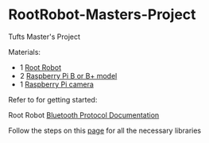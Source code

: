 # RootRobot-Masters-Project
Tufts Master's Project 

Materials:
- 1 [Root Robot](https://shop.edu.irobot.com/collections/how-to-buy)
- 2 [Raspberry Pi B or B+ model](https://www.amazon.com/ELEMENT-Element14-Raspberry-Pi-Motherboard/dp/B07P4LSDYV/ref=sr_1_3?dchild=1&keywords=raspberry+pi+b%2B+model&qid=1589396447&sr=8-3)
- 1 [Raspberry Pi camera](https://www.amazon.com/Raspberry-m%C3%B3dulo-c%C3%A1mara-megapixeles-1080p/dp/B01ER2SKFS/ref=sr_1_3?dchild=1&keywords=raspberry+pi+camera&qid=1589397981&sr=8-3)


Refer to for getting started: 

Root Robot [Bluetooth Protocol Documentation](https://github.com/RootRobotics/root-robot-ble-protocol#root-robot-bluetooth-low-energy-protocol-documentation) 

Follow the steps on this [page](https://github.com/getsenic/gatt-python) for all the necessary libraries 




